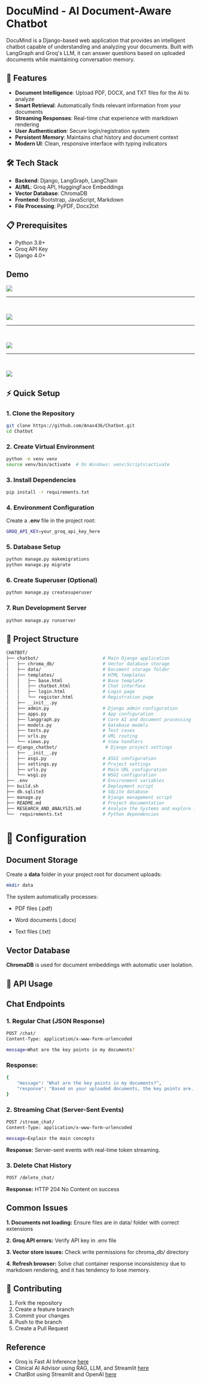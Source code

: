 # DocuMind - AI Document-Aware Chatbot

DocuMind is a Django-based web application that provides an intelligent chatbot capable of understanding and analyzing your documents. Built with LangGraph and Groq's LLM, it can answer questions based on uploaded documents while maintaining conversation memory.

## 🚀 Features

- **Document Intelligence**: Upload PDF, DOCX, and TXT files for the AI to analyze
- **Smart Retrieval**: Automatically finds relevant information from your documents
- **Streaming Responses**: Real-time chat experience with markdown rendering
- **User Authentication**: Secure login/registration system
- **Persistent Memory**: Maintains chat history and document context
- **Modern UI**: Clean, responsive interface with typing indicators

## 🛠️ Tech Stack

- **Backend**: Django, LangGraph, LangChain
- **AI/ML**: Groq API, HuggingFace Embeddings
- **Vector Database**: ChromaDB
- **Frontend**: Bootstrap, JavaScript, Markdown
- **File Processing**: PyPDF, Docx2txt

## 📋 Prerequisites

- Python 3.8+
- Groq API Key
- Django 4.0+

## Demo

![](https://github.com/Anas436/Chatbot/blob/main/chatbot.png)
<br>

<hr>
<br>

![](https://github.com/Anas436/Chatbot/blob/main/Anas.png)
<br>

<hr>
<br>

![](https://github.com/Anas436/Chatbot/blob/main/signup.png)
<br>

<hr>
<br>

![](https://github.com/Anas436/Chatbot/blob/main/login.png)

## ⚡ Quick Setup

### 1. Clone the Repository

```bash
git clone https://github.com/Anas436/Chatbot.git
cd Chatbot
```

### 2. Create Virtual Environment

```bash
python -m venv venv
source venv/bin/activate  # On Windows: venv\Scripts\activate
```

### 3. Install Dependencies

```bash
pip install -r requirements.txt
```

### 4. Environment Configuration

Create a **.env** file in the project root:

```bash
GROQ_API_KEY=your_groq_api_key_here
```

### 5. Database Setup

```bash
python manage.py makemigrations
python manage.py migrate
```

### 6. Create Superuser (Optional)

```bash
python manage.py createsuperuser
```

### 7. Run Development Server

```bash
python manage.py runserver
```

## 📁 Project Structure

```bash
CHATBOT/
├── chatbot/                        # Main Django application
│   ├── chroma_db/                  # Vector database storage
│   ├── data/                       # Document storage folder
│   ├── templates/                  # HTML templates
│   │   ├── base.html               # Base template
│   │   ├── chatbot.html            # Chat interface
│   │   ├── login.html              # Login page
│   │   └── register.html           # Registration page
│   ├── __init__.py
│   ├── admin.py                    # Django admin configuration
│   ├── apps.py                     # App configuration
│   ├── langgraph.py                # Core AI and document processing logic
│   ├── models.py                   # Database models
│   ├── tests.py                    # Test cases
│   ├── urls.py                     # URL routing
│   └── views.py                    # View handlers
├── django_chatbot/                  # Django project settings
│   ├── __init__.py
│   ├── asgi.py                     # ASGI configuration
│   ├── settings.py                 # Project settings
│   ├── urls.py                     # Main URL configuration
│   └── wsgi.py                     # WSGI configuration
├── .env                            # Environment variables
├── build.sh                        # Deployment script
├── db.sqlite3                      # SQLite database
├── manage.py                       # Django management script
├── README.md                       # Project documentation
├── RESEARCH_AND_ANALYSIS.md        # Analyze the Systems and explore innovation
└──  requirements.txt               # Python dependencies
```

# 🔧 Configuration

## Document Storage

Create a **data** folder in your project root for document uploads:

```bash
mkdir data
```

The system automatically processes:

- PDF files (.pdf)

- Word documents (.docx)

- Text files (.txt)

## Vector Database

**ChromaDB** is used for document embeddings with automatic user isolation.

## 🔌 API Usage

## Chat Endpoints

### 1. Regular Chat (JSON Response)

```bash
POST /chat/
Content-Type: application/x-www-form-urlencoded

message=What are the key points in my documents?
```

### Response:

```bash
{
    "message": "What are the key points in my documents?",
    "response": "Based on your uploaded documents, the key points are..."
}
```

### 2. Streaming Chat (Server-Sent Events)

```bash
POST /stream_chat/
Content-Type: application/x-www-form-urlencoded

message=Explain the main concepts
```

**Response:** Server-sent events with real-time token streaming.

### 3. Delete Chat History

```bash
POST /delete_chat/
```

**Response:** HTTP 204 No Content on success

## Common Issues

**1. Documents not loading:** Ensure files are in data/ folder with correct extensions

**2. Groq API errors:** Verify API key in .env file

**3. Vector store issues:** Check write permissions for chroma_db/ directory

**4. Refresh browser:** Solve chat container response inconsistency due to markdown rendering, and it has tendency to lose memory. 

## 🤝 Contributing

1. Fork the repository
2. Create a feature branch
3. Commit your changes
4. Push to the branch
5. Create a Pull Request

## Reference

- Groq is Fast AI Inference [here](https://groq.com/)
- Clinical AI Advisor using RAG, LLM, and Streamlit [here](https://github.com/Saifulislamsayem19/Clinical-AI-Advisor-using-RAG-and-LLM)
- ChatBot using Streamlit and OpenAI [here](https://github.com/fshnkarimi/Chat-Bot-using-Streamlit-and-OpenAI/tree/main)
